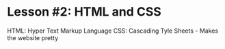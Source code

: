 # Lesson #2: HTML and CSS

HTML: Hyper Text Markup Language 
CSS: Cascading Tyle Sheets
    - Makes the website pretty
